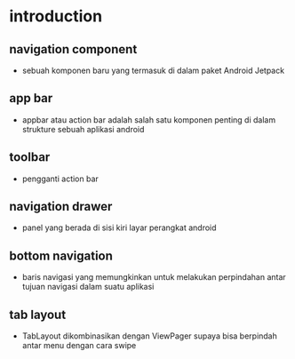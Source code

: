 # introduction

## navigation component

- sebuah komponen baru yang termasuk di dalam paket Android Jetpack

## app bar

- appbar atau action bar adalah salah satu komponen penting di dalam strukture sebuah aplikasi android

## toolbar

- pengganti action bar

## navigation drawer

- panel yang berada di sisi kiri layar perangkat android

## bottom navigation

- baris navigasi yang memungkinkan untuk melakukan perpindahan antar tujuan navigasi dalam suatu aplikasi

## tab layout

- TabLayout dikombinasikan dengan ViewPager supaya bisa berpindah antar menu dengan cara swipe
